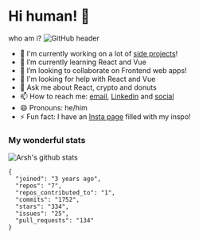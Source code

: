 # Hi human! 👋

who am i?
![GitHub header](https://user-images.githubusercontent.com/55192108/151012546-9c2311c5-60e5-40d4-bdc5-194387898039.jpg)

- 🔭 I'm currently working on a lot of [side projects](https://www.arsh.studio)!
- 🌱 I’m currently learning React and Vue
- 👯 I’m looking to collaborate on Frontend web apps!
- 🤔 I'm looking for help with React and Vue
- 💬 Ask me about React, crypto and donuts
- 📫 How to reach me: [email](mailto:Arsh99.In@gmail.com?subject=Hi%20Human&body=What%20up%20dawgg!%20), [Linkedin](https://www.linkedin.com/in/arsh99in/) and [social](https://https://www.instagram.com/arsh.web/)
- 😄 Pronouns: he/him
- ⚡ Fun fact: I have an [Insta page](https://https://www.instagram.com/arsh.web/) filled with my inspo!

### My wonderful stats
![Arsh's github stats](https://github-readme-stats.vercel.app/api?username=Arshxz)


```
{
  "joined": "3 years ago",
  "repos": "7",
  "repos_contributed_to": "1",
  "commits": "1752",
  "stars": "334",
  "issues": "25",
  "pull_requests": "134"
}
```

